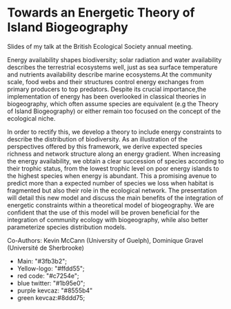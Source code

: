 # Towards an Energetic Theory of Island Biogeography

Slides of my talk at the British Ecological Society annual meeting.


Energy availability shapes biodiversity; solar radiation and water availability describes the terrestrial ecosystems well, just as sea surface temperature and nutrients availability describe marine ecosystems.At the community scale, food webs and their structures control energy exchanges from primary producers to top predators. Despite its crucial importance,the implementation of energy has been overlooked in classical theories in biogeography, which often assume species are equivalent (e.g the Theory of Island Biogeography) or either remain too focused on the concept of the ecological niche.


In order to rectify this, we develop a theory to include energy constraints to describe the distribution of biodiversity. As an illustration of the perspectives offered by this framework, we derive expected species richness and network structure along an energy gradient. When increasing the energy availability, we obtain a clear succession of species according to their trophic status, from the lowest trophic level on poor energy islands to the highest species when energy is abundant. This a promising avenue to predict more than a expected number of species we loss when habitat is fragmented but also their role in the ecological network. The presentation will detail this new model and discuss the main benefits of the integration of energetic constraints within a theoretical model of biogeography. We are confident that the use of this model will be proven beneficial for the integration of community ecology with biogeography, while also better parameterize species distribution models.

 Co-Authors: Kevin McCann (University of Guelph), Dominique Gravel (Université de Sherbrooke)


 - Main: "#3fb3b2";
 - Yellow-logo: "#ffdd55";
 - red code: "#c7254e";
 - blue twitter: "#1b95e0";
 - purple kevcaz: "#8555b4"
 - green kevcaz:#8ddd75;
